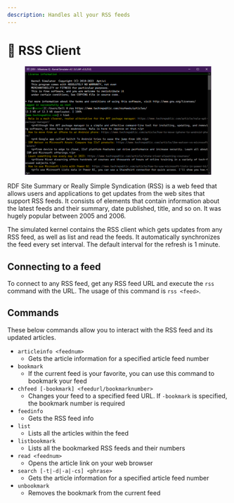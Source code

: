 ```yaml
---
description: Handles all your RSS feeds
---
```


# 📰 RSS Client

<figure><img src="../../../.gitbook/assets/image (56).png" alt=""><figcaption></figcaption></figure>

RDF Site Summary or Really Simple Syndication (RSS) is a web feed that allows users and applications to get updates from the web sites that support RSS feeds. It consists of elements that contain information about the latest feeds and their summary, date published, title, and so on. It was hugely popular between 2005 and 2006.

The simulated kernel contains the RSS client which gets updates from any RSS feed, as well as list and read the feeds. It automatically synchronizes the feed every set interval. The default interval for the refresh is 1 minute.

## Connecting to a feed

To connect to any RSS feed, get any RSS feed URL and execute the `rss` command with the URL. The usage of this command is `rss <feed>`.

## Commands

These below commands allow you to interact with the RSS feed and its updated articles.

* `articleinfo <feednum>`
  * Gets the article information for a specified article feed number
* `bookmark`
  * If the current feed is your favorite, you can use this command to bookmark your feed
* `chfeed [-bookmark] <feedurl/bookmarknumber>`
  * Changes your feed to a specified feed URL. If `-bookmark` is specified, the bookmark number is required
* `feedinfo`
  * Gets the RSS feed info
* `list`
  * Lists all the articles within the feed
* `listbookmark`
  * Lists all the bookmarked RSS feeds and their numbers
* `read <feednum>`
  * Opens the article link on your web browser
* `search [-t|-d|-a|-cs] <phrase>`
  * Gets the article information for a specified article feed number
* `unbookmark`
  * Removes the bookmark from the current feed
